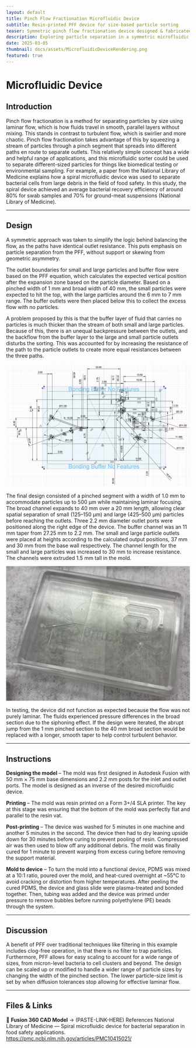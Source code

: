 ```yaml
---
layout: default
title: Pinch Flow Fractionation Microfluidic Device
subtitle: Resin-printed PFF device for size-based particle sorting
teaser: Symmetric pinch flow fractionation device designed & fabricated using SLA printing.
description: Exploring particle separation in a symmetric microfluidic geometry with resin-printed molds and PDMS casting.
date: 2025-03-05
thumbnail: docs/assets/MicrofluidicDeviceRendering.png
featured: true
---
```


# Microfluidic Device

## Introduction

Pinch flow fractionation is a method for separating particles by size using laminar flow, which is how fluids travel in smooth, parallel layers without mixing. This stands in contrast to turbulent flow, which is swirlier and more chaotic. Pinch flow fractionation takes advantage of this by squeezing a stream of particles through a pinch segment that spreads into different paths en route to separate outlets. This relatively simple concept has a wide and helpful range of applications, and this microfluidic sorter could be used to separate different-sized particles for things like biomedical testing or environmental sampling. For example, a paper from the National Library of Medicine explains how a spiral microfluidic device was used to separate bacterial cells from large debris in the field of food safety. In this study, the spiral device achieved an average bacterial recovery efficiency of around 80% for swab samples and 70% for ground-meat suspensions (National Library of Medicine).

---

## Design

A symmetric approach was taken to simplify the logic behind balancing the flow, as the paths have identical outlet resistance. This puts emphasis on particle separation from the PFF, without support or skewing from geometric asymmetry.

The outlet boundaries for small and large particles and buffer flow were based on the PFF equation, which calculates the expected vertical position after the expansion zone based on the particle diameter. Based on a pinched width of 1 mm and broad width of 40 mm, the small particles were expected to hit the top, with the large particles around the 6 mm to 7 mm range. The buffer outlets were then placed below this to collect the excess flow with no particles.

A problem proposed by this is that the buffer layer of fluid that carries no particles is much thicker than the stream of both small and large particles. Because of this, there is an unequal backpressure between the outlets, and the backflow from the buffer layer to the large and small particle outlets disturbs the sorting. This was accounted for by increasing the resistance of the path to the particle outlets to create more equal resistances between the three paths.

![Sketch Placeholder](docs/assets/SketchDimensions.png)

The final design consisted of a pinched segment with a width of 1.0 mm to accommodate particles up to 500 µm while maintaining laminar focusing. The broad channel expands to 40 mm over a 20 mm length, allowing clear spatial separation of small (125–150 µm) and large (425–500 µm) particles before reaching the outlets. Three 2.2 mm diameter outlet ports were positioned along the right edge of the device. The buffer channel was an 11 mm taper from 27.25 mm to 2.2 mm. The small and large particle outlets were placed at heights according to the calculated output positions, 37 mm and 30 mm from the base wall respectively. The channel length for the small and large particles was increased to 30 mm to increase resistance. The channels were extruded 1.5 mm tall in the mold.

![Final Device Placeholder](docs/assets/microfluidicDevicePrint.png)

In testing, the device did not function as expected because the flow was not purely laminar. The fluids experienced pressure differences in the broad section due to the siphoning effect. If the design were iterated, the abrupt jump from the 1 mm pinched section to the 40 mm broad section would be replaced with a longer, smooth taper to help control turbulent behavior.

---

## Instructions

**Designing the model** – The mold was first designed in Autodesk Fusion with 50 mm × 75 mm base dimensions and 2.2 mm posts for the inlet and outlet ports. The model is designed as an inverse of the desired microfluidic device.

**Printing** – The mold was resin printed on a Form 3+/4 SLA printer. The key at this stage was ensuring that the bottom of the mold was perfectly flat and parallel to the resin vat.

**Post-printing** – The device was washed for 5 minutes in one machine and another 5 minutes in the second. The device then had to dry leaning upside down for 30 minutes before curing to prevent pooling of resin. Compressed air was then used to blow off any additional debris. The mold was finally cured for 1 minute to prevent warping from excess curing before removing the support material.

**Mold to device** – To turn the mold into a functional device, PDMS was mixed at a 10:1 ratio, poured over the mold, and heat-cured overnight at ~55°C to avoid cracking or distortion from higher temperatures. After peeling the cured PDMS, the device and glass slide were plasma-treated and bonded together. Then, tubing was added and the device was primed under pressure to remove bubbles before running polyethylene (PE) beads through the system.

---

## Discussion

A benefit of PFF over traditional techniques like filtering in this example includes clog-free operation, in that there is no filter to trap particles. Furthermore, PFF allows for easy scaling to account for a wide range of sizes, from micron-level bacteria to cell clusters and beyond. The design can be scaled up or modified to handle a wider range of particle sizes by changing the width of the pinched section. The lower particle-size limit is set by when diffusion tolerances stop allowing for effective laminar flow.

---

## Files & Links

🔗 **Fusion 360 CAD Model** → (PASTE-LINK-HERE)
References
National Library of Medicine — Spiral microfluidic device for bacterial separation in food safety applications.
https://pmc.ncbi.nlm.nih.gov/articles/PMC10415021/


